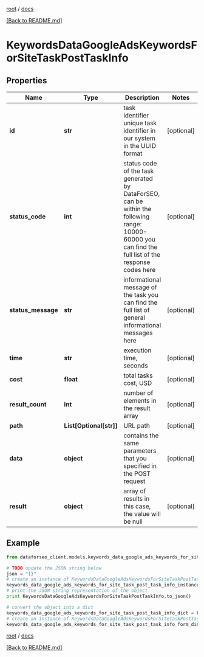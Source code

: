[root](./../ "root") / [docs](./ "docs")

[[Back to README.md]](./../README.md "[Back to README.md]")

# KeywordsDataGoogleAdsKeywordsForSiteTaskPostTaskInfo

## Properties

Name | Type | Description | Notes
------------ | ------------- | ------------- | -------------
**id** | **str** | task identifier unique task identifier in our system in the UUID format | [optional]
**status_code** | **int** | status code of the task generated by DataForSEO, can be within the following range: 10000-60000 you can find the full list of the response codes here | [optional]
**status_message** | **str** | informational message of the task you can find the full list of general informational messages here | [optional]
**time** | **str** | execution time, seconds | [optional]
**cost** | **float** | total tasks cost, USD | [optional]
**result_count** | **int** | number of elements in the result array | [optional]
**path** | **List[Optional[str]]** | URL path | [optional]
**data** | **object** | contains the same parameters that you specified in the POST request | [optional]
**result** | **object** | array of results in this case, the value will be null | [optional]

## Example

```python
from dataforseo_client.models.keywords_data_google_ads_keywords_for_site_task_post_task_info import KeywordsDataGoogleAdsKeywordsForSiteTaskPostTaskInfo

# TODO update the JSON string below
json = "{}"
# create an instance of KeywordsDataGoogleAdsKeywordsForSiteTaskPostTaskInfo from a JSON string
keywords_data_google_ads_keywords_for_site_task_post_task_info_instance = KeywordsDataGoogleAdsKeywordsForSiteTaskPostTaskInfo.from_json(json)
# print the JSON string representation of the object
print KeywordsDataGoogleAdsKeywordsForSiteTaskPostTaskInfo.to_json()

# convert the object into a dict
keywords_data_google_ads_keywords_for_site_task_post_task_info_dict = keywords_data_google_ads_keywords_for_site_task_post_task_info_instance.to_dict()
# create an instance of KeywordsDataGoogleAdsKeywordsForSiteTaskPostTaskInfo from a dict
keywords_data_google_ads_keywords_for_site_task_post_task_info_form_dict = keywords_data_google_ads_keywords_for_site_task_post_task_info.from_dict(keywords_data_google_ads_keywords_for_site_task_post_task_info_dict)
```

  

[root](./../ "root") / [docs](./ "docs")

[[Back to README.md]](./../README.md "[Back to README.md]")